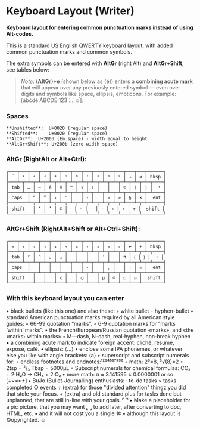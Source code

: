 # Keyboard Layout (Writer)

**Keyboard layout for entering common punctuation marks instead of using Alt-codes.**

This is a standard US English QWERTY keyboard layout, with added common punctuation marks and common symbols.

The extra symbols can be entered with **AltGr** (right Alt) and **AltGr+Shift**, see tables below:

> _Note_: **⟨AltGr⟩+e** (shown below as ⟨é⟩) enters a **combining acute mark** that will appear over any previuosly entered symbol — even over digits and symbols like space, ellipsis, emoticons. 
> For example: ⟮áb́ćd́é ÁB́ĆD́É 1́2́3́  ́…́ ☺́⟯.

### Spaces
	**Unshifted**:	U+0020 (regular space)
	**Shifted**:	U+0020 (regular space)
	**AltGr**: 	U+2003 (Em space) - width equal to height
	**AltGr+Shift**: U+200b (zero-width space)

### AltGr (RightAlt or Alt+Ctrl):
```
┌───┬───┬───┬───┬───┬───┬───┬───┬───┬───┬───┬───┬───┬──────┐
│ ´ │ ¹ │ ² │ ³ │ ⁴ │ ⁵ │ ⁶ │ ⁷ │ ⁸ │ ⁹ │ ⁰ │ → │ ≠ │ bksp │
├───┴─┬─┴─┬─┴─┬─┴─┬─┴─┬─┴─┬─┴─┬─┴─┬─┴─┬─┴─┬─┴─┬─┴─┬─┴─┬────┤
│ tab │ … │ ⋯ │ é │ ® │ ™ │ √ │ ↑ │   │   │ ℗ │ ⟨ │ ⟩ │  • │
├─────┴─┬─┴─┬─┴─┬─┴─┬─┴─┬─┴─┬─┴─┬─┴─┬─┴─┬─┴─┬─┴─┬─┴─┬─┴────┤
│ caps  │ “ │ ” │ ↓ │ ° │   │ ‐ │   │ « │ » │ § │ × │  ent │
├───────┴─┬─┴─┬─┴─┬─┴─┬─┴─┬─┴─┬─┴─┬─┴─┬─┴─┬─┴─┬─┴─┬─┴──────┤
│ shift   │ ‘ │ ’ │ © │ ⁃ │ · │ – │ — │ ‹ │ › │ ÷ │  shift │
└─────────┴───┴───┴───┴───┴───┴───┴───┴───┴───┴───┴────────┘
```

### AltGr+Shift (RightAlt+Shift or Alt+Ctrl+Shift):
```
┌───┬───┬───┬───┬───┬───┬───┬───┬───┬───┬───┬───┬───┬──────┐
│ ≈ │ ₁ │ ₂ │ ₃ │ ₄ │ ₅ │ ₆ │ ₇ │ ₈ │ ₉ │ ₀ │ ← │ ± │ bksp │
├───┴─┬─┴─┬─┴─┬─┴─┬─┴─┬─┴─┬─┴─┬─┴─┬─┴─┬─┴─┬─┴─┬─┴─┬─┴─┬────┤
│ tab │ ⌜ │ ⌝ │ ⌞ │ ⌟ │   │   │   │ ˈ │   │ π │ ⟮ │ ⟯ │  ◦ │
├─────┴─┬─┴─┬─┴─┬─┴─┬─┴─┬─┴─┬─┴─┬─┴─┬─┴─┬─┴─┬─┴─┬─┴─┬─┴────┤
│ caps  │   │   │   │   │   │ ‑ │   │ ˌ │   │ ː │ ☒ │  ent │
├───────┴─┬─┴─┬─┴─┬─┴─┬─┴─┬─┴─┬─┴─┬─┴─┬─┴─┬─┴─┬─┴─┬─┴──────┤
│ shift   │   │   │ ¢ │   │ ○ │   │ µ │ ☺ │ ☐ │ ☑ │  shift │
└─────────┴───┴───┴───┴───┴───┴───┴───┴───┴───┴───┴────────┘
```

### With this keyboard layout you can enter
 • black bullets (like this one) and also these:
    ◦ white bullet
        ⁃ hyphen-bullet
 • standard American punctuation marks required by all American style guides:
    ◦ 66-99 quotation “marks”.
    ◦ 6-9 quotation marks for “marks ‘within’ marks”.
 • the French/European/Russian quotation «marks», and «the ‹marks› within marks»
 • M—dash, N–dash, real‐hyphen, non‑break hyphen
 • a combining acute mark to indicate foreign accent: cliché, résumé, exposé, café.
 • ellipsis: ⟨…⟩
 • enclose some IPA phonemes, or whatever else you like with angle brackets: ⟨a⟩
 • superscript and subscript numerals for: 
    ◦ endless footnotes and endnotes:¹²³⁴⁵⁶⁷⁸⁹⁰
    ◦ math: 2³=8, ³√(8)=2
    ◦ 2tsp = ²/₃ Tbsp = 5000µL 
    ◦ Subscript numerals for chemical formulas: CO₂ + 2·H₂O → CH₄ + 2·O₂
 • more math: π ≈ 3.141595 ± 0.0000001 or so ⟮÷×≠≈±⟯
 • BuJo (Bullet-Journalling) enthusiasts:
    · to-do tasks
    × tasks completed
    ○ events
    ÷ (extra) for those "divided attention" thingz you did that stole your focus.
    + (extra) and old standard plus for tasks done but unplanned, that are still in-line with your goals.
⌜       ⌝  • Make a placeholder for a
   pic     picture, that you may want
⌞       ⌟  to add later, after converting to doc, HTML, etc.
• and it will not cost you a single 1¢
• although this layout is ©opyrighted. ☺
